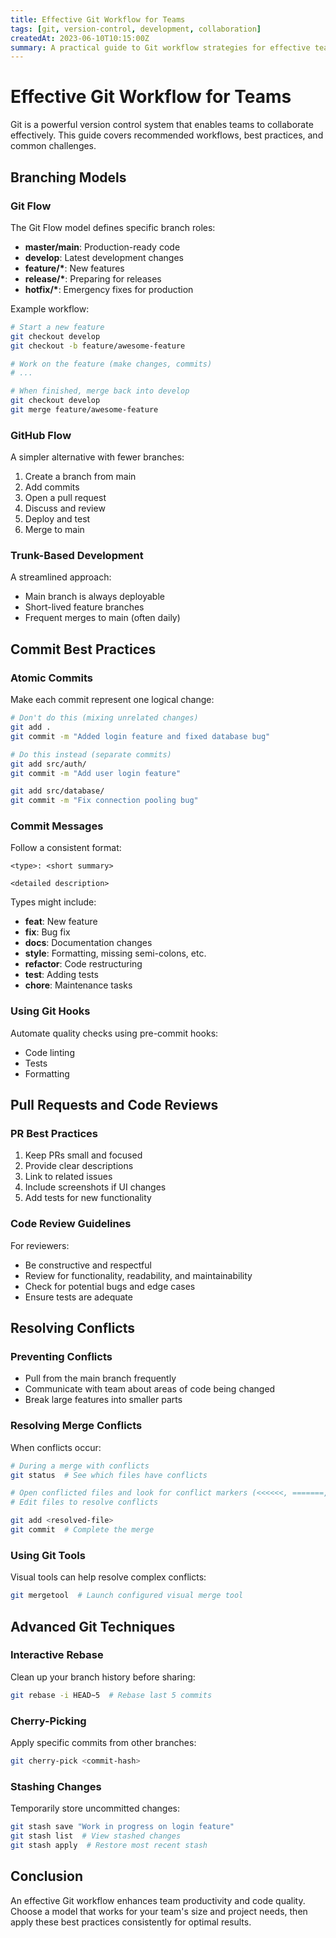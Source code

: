 ```yaml
---
title: Effective Git Workflow for Teams
tags: [git, version-control, development, collaboration]
createdAt: 2023-06-10T10:15:00Z
summary: A practical guide to Git workflow strategies for effective team collaboration, including branching models, commit practices, and conflict resolution.
---
```


# Effective Git Workflow for Teams

Git is a powerful version control system that enables teams to collaborate effectively. This guide covers recommended workflows, best practices, and common challenges.

## Branching Models

### Git Flow

The Git Flow model defines specific branch roles:

- **master/main**: Production-ready code
- **develop**: Latest development changes
- **feature/\***: New features
- **release/\***: Preparing for releases
- **hotfix/\***: Emergency fixes for production

Example workflow:

```bash
# Start a new feature
git checkout develop
git checkout -b feature/awesome-feature

# Work on the feature (make changes, commits)
# ...

# When finished, merge back into develop
git checkout develop
git merge feature/awesome-feature
```

### GitHub Flow

A simpler alternative with fewer branches:

1. Create a branch from main
2. Add commits
3. Open a pull request
4. Discuss and review
5. Deploy and test
6. Merge to main

### Trunk-Based Development

A streamlined approach:

- Main branch is always deployable
- Short-lived feature branches
- Frequent merges to main (often daily)

## Commit Best Practices

### Atomic Commits

Make each commit represent one logical change:

```bash
# Don't do this (mixing unrelated changes)
git add .
git commit -m "Added login feature and fixed database bug"

# Do this instead (separate commits)
git add src/auth/
git commit -m "Add user login feature"

git add src/database/
git commit -m "Fix connection pooling bug"
```

### Commit Messages

Follow a consistent format:

```
<type>: <short summary>

<detailed description>
```

Types might include:
- **feat**: New feature
- **fix**: Bug fix
- **docs**: Documentation changes
- **style**: Formatting, missing semi-colons, etc.
- **refactor**: Code restructuring
- **test**: Adding tests
- **chore**: Maintenance tasks

### Using Git Hooks

Automate quality checks using pre-commit hooks:

- Code linting
- Tests
- Formatting

## Pull Requests and Code Reviews

### PR Best Practices

1. Keep PRs small and focused
2. Provide clear descriptions
3. Link to related issues
4. Include screenshots if UI changes
5. Add tests for new functionality

### Code Review Guidelines

For reviewers:
- Be constructive and respectful
- Review for functionality, readability, and maintainability
- Check for potential bugs and edge cases
- Ensure tests are adequate

## Resolving Conflicts

### Preventing Conflicts

- Pull from the main branch frequently
- Communicate with team about areas of code being changed
- Break large features into smaller parts

### Resolving Merge Conflicts

When conflicts occur:

```bash
# During a merge with conflicts
git status  # See which files have conflicts

# Open conflicted files and look for conflict markers (<<<<<<, =======, >>>>>>>)
# Edit files to resolve conflicts

git add <resolved-file>
git commit  # Complete the merge
```

### Using Git Tools

Visual tools can help resolve complex conflicts:

```bash
git mergetool  # Launch configured visual merge tool
```

## Advanced Git Techniques

### Interactive Rebase

Clean up your branch history before sharing:

```bash
git rebase -i HEAD~5  # Rebase last 5 commits
```

### Cherry-Picking

Apply specific commits from other branches:

```bash
git cherry-pick <commit-hash>
```

### Stashing Changes

Temporarily store uncommitted changes:

```bash
git stash save "Work in progress on login feature"
git stash list  # View stashed changes
git stash apply  # Restore most recent stash
```

## Conclusion

An effective Git workflow enhances team productivity and code quality. Choose a model that works for your team's size and project needs, then apply these best practices consistently for optimal results. 